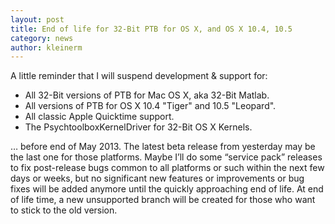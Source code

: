 ```yaml
---
layout: post
title: End of life for 32-Bit PTB for OS X, and OS X 10.4, 10.5
category: news
author: kleinerm
---
```


A little reminder that I will suspend development & support for:

-   All 32-Bit versions of PTB for Mac OS X, aka 32-Bit Matlab.
-   All versions of PTB for OS X 10.4 "Tiger" and 10.5 "Leopard".
-   All classic Apple Quicktime support.
-   The PsychtoolboxKernelDriver for 32-Bit OS X Kernels.

… before end of May 2013. The latest beta release from yesterday may be the last
one for those platforms. Maybe I’ll do some “service pack” releases to fix
post-release bugs common to all platforms or such within the next few days or
weeks, but no significant new features or improvements or bug fixes will be
added anymore until the quickly approaching end of life. At end of life time, a
new unsupported branch will be created for those who want to stick to the old
version.


